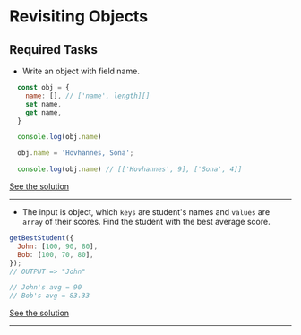 # Revisiting Objects

## Required Tasks

- Write an object with field name.

```javascript
  const obj = {
    name: [], // ['name', length][]
    set name,
    get name,
  }

  console.log(obj.name)

  obj.name = 'Hovhannes, Sona';

  console.log(obj.name) // [['Hovhannes', 9], ['Sona', 4]]
```
[See the solution](https://github.com/GevKerobyan/Getter_Setter_Property_Descriptor/blob/master/classWork12_01.js)

---

- The input is object, which `keys` are student's names and `values` are `array` of their scores. Find the student with the best average score.

```javascript
getBestStudent({
  John: [100, 90, 80],
  Bob: [100, 70, 80],
});
// OUTPUT => "John"

// John's avg = 90
// Bob's avg = 83.33
```
[See the solution](https://github.com/GevKerobyan/Getter_Setter_Property_Descriptor/blob/master/classWork12_02.js)

---